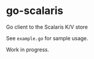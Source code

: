 # go-scalaris
Go client to the Scalaris K/V store

See `example.go` for sample usage.

Work in progress.
